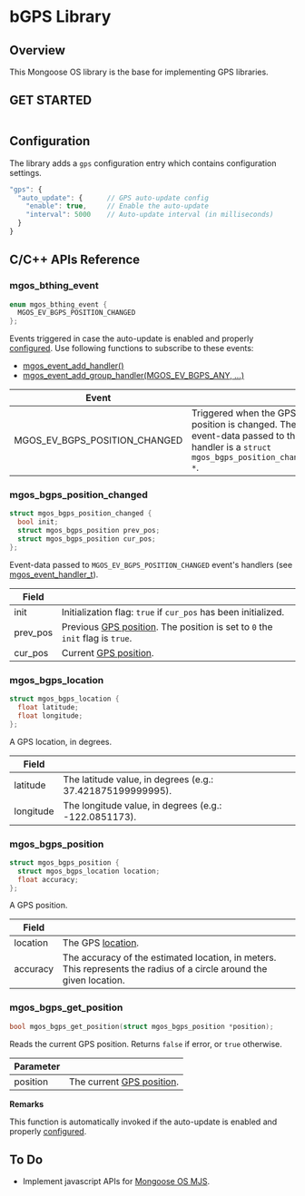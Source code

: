 # bGPS Library
## Overview
This Mongoose OS library is the base for implementing GPS libraries.
## GET STARTED
```c
```
## Configuration
The library adds a `gps` configuration entry which contains configuration settings.
```javascript
"gps": {
  "auto_update": {      // GPS auto-update config
    "enable": true,     // Enable the auto-update
    "interval": 5000    // Auto-update interval (in milliseconds)
  }
}
```
## C/C++ APIs Reference
### mgos_bthing_event
```c
enum mgos_bthing_event {
  MGOS_EV_BGPS_POSITION_CHANGED
};
```
Events triggered in case the auto-update is enabled and properly [configured](#configuration). Use following functions to subscribe to these events:
* [mgos_event_add_handler()](https://mongoose-os.com/docs/mongoose-os/api/core/mgos_event.h.md#mgos_event_add_handler)
* [mgos_event_add_group_handler(MGOS_EV_BGPS_ANY, ...)](https://mongoose-os.com/docs/mongoose-os/api/core/mgos_event.h.md#mgos_event_add_group_handler)

|Event||
|--|--|
|MGOS_EV_BGPS_POSITION_CHANGED|Triggered when the GPS position is changed. The event-data passed to the handler is a `struct mgos_bgps_position_changed *`.|
### mgos_bgps_position_changed
```c
struct mgos_bgps_position_changed {
  bool init;
  struct mgos_bgps_position prev_pos;
  struct mgos_bgps_position cur_pos;
};
```
Event-data passed to `MGOS_EV_BGPS_POSITION_CHANGED` event's handlers (see [mgos_event_handler_t](https://mongoose-os.com/docs/mongoose-os/api/core/mgos_event.h.md#mgos_event_handler_t)).

|Field||
|--|--|
|init|Initialization flag: `true` if `cur_pos` has been initialized.|
|prev_pos|Previous [GPS position](#mgos_bgps_position). The position is set to `0` the `init` flag is `true`.|
|cur_pos|Current [GPS position](#mgos_bgps_position).|
### mgos_bgps_location
```c
struct mgos_bgps_location {
  float latitude;
  float longitude;
};
```
A GPS location, in degrees.

|Field||
|--|--|
|latitude|The latitude value, in degrees (e.g.: 37.421875199999995).|
|longitude|The longitude value, in degrees (e.g.: -122.0851173).|
### mgos_bgps_position
```c
struct mgos_bgps_position {
  struct mgos_bgps_location location;
  float accuracy;
};
```
A GPS position.

|Field||
|--|--|
|location|The GPS [location](#mgos_bgps_location).|
|accuracy|The accuracy of the estimated location, in meters. This represents the radius of a circle around the given location.|
### mgos_bgps_get_position
```c
bool mgos_bgps_get_position(struct mgos_bgps_position *position);
```
Reads the current GPS position. Returns `false` if error, or `true` otherwise.

|Parameter||
|--|--|
|position|The current [GPS position](#mgos_bgps_position).|

**Remarks**

This function is automatically invoked if the auto-update is enabled and properly [configured](#configuration).
## To Do
- Implement javascript APIs for [Mongoose OS MJS](https://github.com/mongoose-os-libs/mjs).